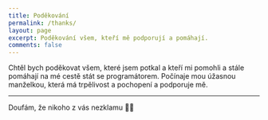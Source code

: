 ```yaml
---
title: Poděkování
permalink: /thanks/
layout: page
excerpt: Poděkování všem, kteří mě podporují a pomáhají.
comments: false
---
```


Chtěl bych poděkovat všem, které jsem potkal a kteří mi pomohli a stále pomáhají na mé cestě stát se programátorem. Počínaje mou úžasnou manželkou, která má trpělivost a pochopení a podporuje mě.

<hr>

Doufám, že nikoho z vás nezklamu 🙏🏻
